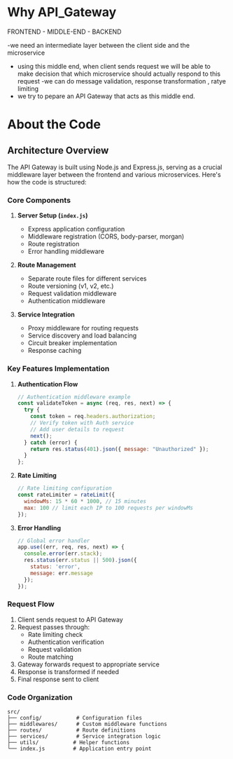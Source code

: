 # Why API_Gateway

FRONTEND - MIDDLE-END - BACKEND

-we need an intermediate layer between the client side and the microservice
- using this middle end, when client sends request we will be able  to make decision that which microservice should actually respond to this request
-we can do message validation, response  transformation , ratye limiting
- we try to pepare an API Gateway that acts as this middle end.


# About the Code

## Architecture Overview
The API Gateway is built using Node.js and Express.js, serving as a crucial middleware layer between the frontend and various microservices. Here's how the code is structured:

### Core Components

1. **Server Setup (`index.js`)**
   - Express application configuration
   - Middleware registration (CORS, body-parser, morgan)
   - Route registration
   - Error handling middleware

2. **Route Management**
   - Separate route files for different services
   - Route versioning (v1, v2, etc.)
   - Request validation middleware
   - Authentication middleware

3. **Service Integration**
   - Proxy middleware for routing requests
   - Service discovery and load balancing
   - Circuit breaker implementation
   - Response caching

### Key Features Implementation

1. **Authentication Flow**
   ```javascript
   // Authentication middleware example
   const validateToken = async (req, res, next) => {
     try {
       const token = req.headers.authorization;
       // Verify token with Auth service
       // Add user details to request
       next();
     } catch (error) {
       return res.status(401).json({ message: "Unauthorized" });
     }
   };
   ```

2. **Rate Limiting**
   ```javascript
   // Rate limiting configuration
   const rateLimiter = rateLimit({
     windowMs: 15 * 60 * 1000, // 15 minutes
     max: 100 // limit each IP to 100 requests per windowMs
   });
   ```

3. **Error Handling**
   ```javascript
   // Global error handler
   app.use((err, req, res, next) => {
     console.error(err.stack);
     res.status(err.status || 500).json({
       status: 'error',
       message: err.message
     });
   });
   ```

### Request Flow
1. Client sends request to API Gateway
2. Request passes through:
   - Rate limiting check
   - Authentication verification
   - Request validation
   - Route matching
3. Gateway forwards request to appropriate service
4. Response is transformed if needed
5. Final response sent to client

### Code Organization
```
src/
├── config/           # Configuration files
├── middlewares/      # Custom middleware functions
├── routes/           # Route definitions
├── services/         # Service integration logic
├── utils/           # Helper functions
└── index.js         # Application entry point
```

